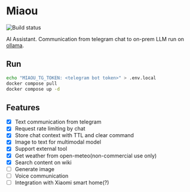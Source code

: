 # Miaou

![Build status](https://github.com/mirwide/tgbot/actions/workflows/go.yml/badge.svg)

AI Assistant. Communication from telegram chat to on-prem LLM run on [ollama](https://github.com/ollama/ollama).

## Run

```bash
echo "MIAOU_TG_TOKEN: <telegram bot token>" > .env.local
docker compose pull
docker compose up -d
```

## Features

- [x] Text communication from telegram
- [x] Request rate limiting by chat
- [x] Store chat context with TTL and clear command
- [x] Image to text for multimodal model
- [x] Support external tool
- [x] Get weather from open-meteo(non-commercial use only)
- [x] Search content on wiki
- [ ] Generate image
- [ ] Voice communication
- [ ] Integration with Xiaomi smart home(?)
